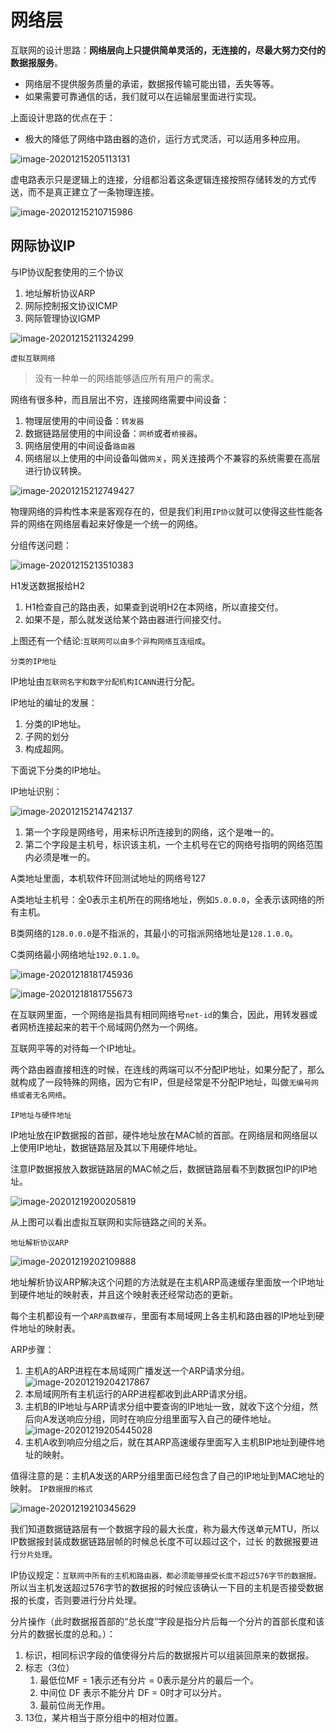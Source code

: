 # 网络层

互联网的设计思路：**网络层向上只提供简单灵活的，无连接的，尽最大努力交付的数据报服务**。

* 网络层不提供服务质量的承诺，数据报传输可能出错，丢失等等。
* 如果需要可靠通信的话，我们就可以在运输层里面进行实现。

上面设计思路的优点在于：

* 极大的降低了网络中路由器的造价，运行方式灵活，可以适用多种应用。

![image-20201215205113131](网络层.assets/image-20201215205113131.png)

虚电路表示只是逻辑上的连接，分组都沿着这条逻辑连接按照存储转发的方式传送，而不是真正建立了一条物理连接。

![image-20201215210715986](网络层.assets/image-20201215210715986.png)

## 网际协议IP

与IP协议配套使用的三个协议

1. 地址解析协议ARP
2. 网际控制报文协议ICMP
3. 网际管理协议IGMP

![image-20201215211324299](网络层.assets/image-20201215211324299.png)

`虚拟互联网络`

> 没有一种单一的网络能够适应所有用户的需求。

网络有很多种，而且层出不穷，连接网络需要中间设备：

1. 物理层使用的中间设备：`转发器`
2. 数据链路层使用的中间设备：`网桥`或者`桥接器`。
3. 网络层使用的中间设备`路由器`
4. 网络层以上使用的中间设备叫做`网关`，网关连接两个不兼容的系统需要在高层进行协议转换。

![image-20201215212749427](网络层.assets/image-20201215212749427.png)

物理网络的异构性本来是客观存在的，但是我们利用`IP协议`就可以使得这些性能各异的网络在网络层看起来好像是一个统一的网络。

分组传送问题：

![image-20201215213510383](网络层.assets/image-20201215213510383.png)

H1发送数据报给H2

1. H1检查自己的路由表，如果查到说明H2在本网络，所以直接交付。
2. 如果不是，那么就发送给某个路由器进行间接交付。

上图还有一个结论:`互联网可以由多个异构网络互连组成`。

`分类的IP地址`

IP地址由`互联网名字和数字分配机构ICANN`进行分配。

IP地址的编址的发展：

1. 分类的IP地址。
2. 子网的划分
3. 构成超网。

下面说下分类的IP地址。

IP地址识别：

![image-20201215214742137](网络层.assets/image-20201215214742137.png)

1. 第一个字段是网络号，用来标识所连接到的网络，这个是唯一的。
2. 第二个字段是主机号，标识该主机，一个主机号在它的网络号指明的网络范围内必须是唯一的。

A类地址里面，本机软件环回测试地址的网络号127

A类地址主机号：全0表示主机所在的网络地址，例如`5.0.0.0`，全表示该网络的所有主机。

B类网络的`128.0.0.0`是不指派的，其最小的可指派网络地址是`128.1.0.0`。

C类网络最小网络地址`192.0.1.0`。

![image-20201218181745936](网络层.assets/image-20201218181745936.png)

![image-20201218181755673](网络层.assets/image-20201218181755673.png)

在互联网里面，一个网络是指具有相同网络号`net-id`的集合，因此，用转发器或者网桥连接起来的若干个局域网仍然为一个网络。

互联网平等的对待每一个IP地址。

两个路由器直接相连的时候，在连线的两端可以不分配IP地址，如果分配了，那么就构成了一段特殊的网络，因为它有IP，但是经常是不分配IP地址，叫做`无编号网络或者无名网络`。

`IP地址与硬件地址`

IP地址放在IP数据报的首部，硬件地址放在MAC帧的首部。在网络层和网络层以上使用IP地址，数据链路层及其以下用硬件地址。

注意IP数据报放入数据链路层的MAC帧之后，数据链路层看不到数据包IP的IP地址。

![image-20201219200205819](网络层.assets/image-20201219200205819.png)

从上图可以看出虚拟互联网和实际链路之间的关系。

`地址解析协议ARP`

![image-20201219202109888](网络层.assets/image-20201219202109888.png)

地址解析协议ARP解决这个问题的方法就是在主机ARP高速缓存里面放一个IP地址到硬件地址的映射表，并且这个映射表还经常动态的更新。

每个主机都设有一个`ARP高数缓存`，里面有本局域网上各主机和路由器的IP地址到硬件地址的映射表。

ARP步骤：

1. 主机A的ARP进程在本局域网广播发送一个ARP请求分组。![image-20201219204217867](网络层.assets/image-20201219204217867.png)
2. 本局域网所有主机运行的ARP进程都收到此ARP请求分组。
3. 主机B的IP地址与ARP请求分组中要查询的IP地址一致，就收下这个分组，然后向A发送响应分组，同时在响应分组里面写入自己的硬件地址。![image-20201219205445028](网络层.assets/image-20201219205445028.png)
4. 主机A收到响应分组之后，就在其ARP高速缓存里面写入主机BIP地址到硬件地址的映射。

值得注意的是：主机A发送的ARP分组里面已经包含了自己的IP地址到MAC地址的映射。
`IP数据报的格式`

![image-20201219210345629](网络层.assets/image-20201219210345629.png)

我们知道数据链路层有一个数据字段的最大长度，称为最大传送单元MTU，所以IP数据报封装成数据链路层帧的时候总长度不可以超过这个，过长 的数据报要进行`分片处理`。

IP协议规定：`互联网中所有的主机和路由器，都必须能够接受长度不超过576字节的数据报。`所以当主机发送超过576字节的数据报的时候应该确认一下目的主机是否接受数据报的长度，否则要进行分片处理。

分片操作（此时数据报首部的“总长度”字段是指分片后每一个分片的首部长度和该分片的数据长度的总和。）：

1. 标识，相同标识字段的值使得分片后的数据报片可以组装回原来的数据报。
2. 标志（3位）
   1. 最低位MF = 1表示还有分片 = 0表示是分片的最后一个。
   2. 中间位 DF 表示不能分片 DF = 0时才可以分片。
   3. 最前位尚无作用。
3. 13位，某片相当于原分组中的相对位置。































